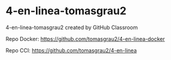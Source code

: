 # 4-en-linea-tomasgrau2
4-en-linea-tomasgrau2 created by GitHub Classroom

Repo Docker: https://github.com/tomasgrau2/4-en-linea-docker 

Repo CCI: https://github.com/tomasgrau2/4-en-linea
